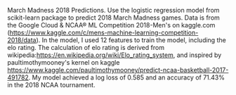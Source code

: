March Madness 2018 Predictions.
Use the logistic regression model from scikit-learn package to predict 2018 March Madness games.
Data is from the Google Cloud & NCAA® ML Competition 2018-Men's on kaggle.com (https://www.kaggle.com/c/mens-machine-learning-competition-2018/data).
In the model, I used 12 features to train the model, including the elo rating. The calculation of elo rating is derived from wikipedia:https://en.wikipedia.org/wiki/Elo_rating_system, 
and inspired by paultimothymooney's kernel on kaggle https://www.kaggle.com/paultimothymooney/predict-ncaa-basketball-2017-491782. 
My model achieved a log loss of 0.585 and an accuracy of 71.43% in the 2018 NCAA tournament. 